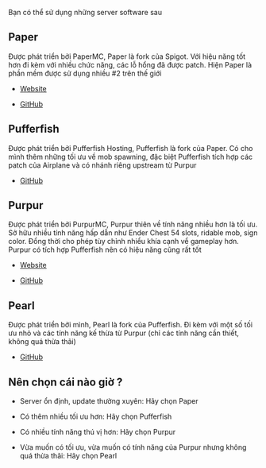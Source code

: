 Bạn có thể sử dụng những server software sau 

## Paper 

Được phát triển bởi PaperMC, Paper là fork của Spigot. Với hiệu năng tốt hơn đi kèm với nhiều chức năng, các lỗ hổng đã được patch. Hiện Paper là phần mềm được sử dụng nhiều #2 trên thế giới

* [Website](https://papermc.io)

* [GitHub](https://github.com/PaperMC/Paper)

## Pufferfish

Được phát triển bởi Pufferfish Hosting, Pufferfish là fork của Paper. Có cho mình thêm những tối ưu về mob spawning, đặc biệt Pufferfish tích hợp các patch của Airplane và có nhánh riêng upstream từ Purpur

* [GitHub](https://github.com/pufferfish-gg/Pufferfish)

## Purpur

Được phát triển bởi PurpurMC, Purpur thiên về tính năng nhiều hơn là tối ưu. Sở hữu nhiều tính năng hấp dẫn như Ender Chest 54 slots, ridable mob, sign color. Đồng thời cho phép tùy chỉnh nhiều khía cạnh về gameplay hơn. Purpur có tích hợp Pufferfish nên có hiệu năng cũng rất tốt

* [Website](https://purpurmc.org)

* [GitHub](https://github.com/PurpurMC/Purpur)

## Pearl

Được phát triển bởi mình, Pearl là fork của Pufferfish. Đi kèm với một số tối ưu nhỏ và các tính năng kế thừa từ Purpur (chỉ các tính năng cần thiết, không quá thừa thãi)

* [GitHub](https://github.com/Pearl-Project/Pearl)

## Nên chọn cái nào giờ ?

* Server ổn định, update thường xuyên: Hãy chọn Paper

* Có thêm nhiều tối ưu hơn: Hãy chọn Pufferfish

* Có nhiều tính năng thú vị hơn: Hãy chọn Purpur

* Vừa muốn có tối ưu, vừa muốn có tính năng của Purpur nhưng không quá thừa thãi: Hãy chọn Pearl